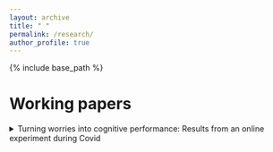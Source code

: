 ```yaml
---
layout: archive
title: " "
permalink: /research/
author_profile: true
---
```



{% include base_path %}

Working papers
======
<details>
<summary> Turning worries into cognitive performance: Results from an online experiment during Covid </summary>
* <strong> The Dynamics of Coercive Control in Intimate Partner Violence </strong> \
  Coercive control, a pattern of psychological control and intimidation, is believed to be widely prevalent in cases of intimate partner violence (IPV). However,     the definition and measurement of coercive control to ascertain true prevalence remains a challenge. In this study, I develop and validate a measure of coercive    control using granular, IPV incident-level police data from the United Kingdom. I also investigate how criminal charges affect the use of coercive control and      physical violence by perpetrators. Do perpetrators shift from using more obvious forms of physical violence to more subtle forms of coercive control, upon          facing criminal sanctions? Or do the two go hand-in-hand? Results indicate that criminal charges reduce both physical violence and coercive control, suggesting     that the two are used together as tools of manipulation and control. This also implies that pressing charges can lower the risk of repeat abuse in IPV cases in     this setting.

<details>  

